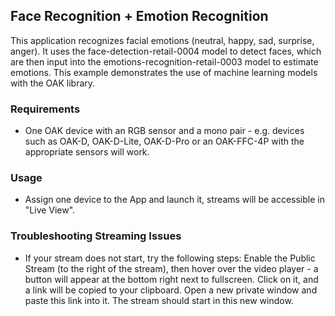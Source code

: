 ## Face Recognition + Emotion Recognition

This application recognizes facial emotions (neutral, happy, sad, surprise, anger). It uses the face-detection-retail-0004 model to detect faces, which are then input into the emotions-recognition-retail-0003 model to estimate emotions. This example demonstrates the use of machine learning models with the OAK library.


### Requirements 
- One OAK device with an RGB sensor and a mono pair - e.g. devices such as OAK-D, OAK-D-Lite, OAK-D-Pro or an OAK-FFC-4P with the appropriate sensors will work.

### Usage 
- Assign one device to the App and launch it, streams will be accessible in "Live View".

### Troubleshooting Streaming Issues
- If your stream does not start, try the following steps: Enable the Public Stream (to the right of the stream), then hover over the video player - a button will appear at the bottom right next to fullscreen. Click on it, and a link will be copied to your clipboard. Open a new private window and paste this link into it. The stream should start in this new window.









